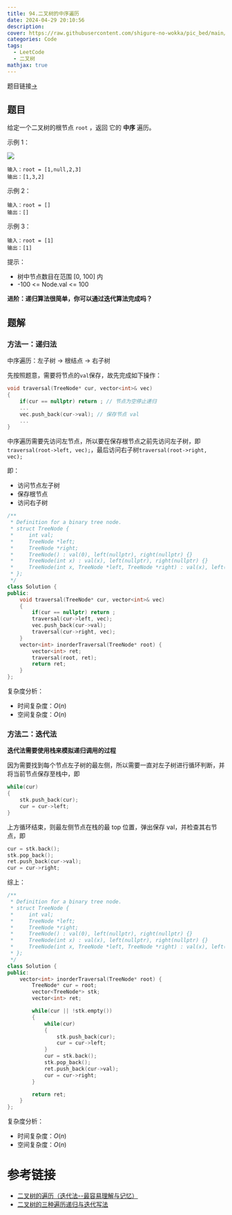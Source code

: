 ```yaml
---
title: 94.二叉树的中序遍历
date: 2024-04-29 20:10:56
description: 
cover: https://raw.githubusercontent.com/shigure-no-wokka/pic_bed/main/imgs/family_code.jpg
categories: Code
tags:
  - LeetCode
  - 二叉树
mathjax: true
---
```


题目链接[->](https://leetcode.cn/problems/binary-tree-inorder-traversal/)
<!--more-->

## 题目

给定一个二叉树的根节点 `root` ，返回 它的 **中序** 遍历。

示例 1：

![](https://assets.leetcode.com/uploads/2020/09/15/inorder_1.jpg)

```
输入：root = [1,null,2,3]
输出：[1,3,2]
```

示例 2：

```
输入：root = []
输出：[]
```

示例 3：

```
输入：root = [1]
输出：[1]
```

提示：

- 树中节点数目在范围 [0, 100] 内
- -100 <= Node.val <= 100
 

**进阶：递归算法很简单，你可以通过迭代算法完成吗？**

## 题解

### 方法一：递归法

中序遍历：左子树 -> 根结点 -> 右子树

先按照题意，需要将节点的`val`保存，故先完成如下操作：

```cpp
void traversal(TreeNode* cur, vector<int>& vec)
{
    if(cur == nullptr) return ; // 节点为空停止递归
    ...
    vec.push_back(cur->val); // 保存节点 val
    ...
}
```

中序遍历需要先访问左节点，所以要在保存根节点之前先访问左子树，即`traversal(root->left, vec);`，最后访问右子树`traversal(root->right, vec);`

即：
- 访问节点左子树
- 保存根节点
- 访问右子树

```cpp
/**
 * Definition for a binary tree node.
 * struct TreeNode {
 *     int val;
 *     TreeNode *left;
 *     TreeNode *right;
 *     TreeNode() : val(0), left(nullptr), right(nullptr) {}
 *     TreeNode(int x) : val(x), left(nullptr), right(nullptr) {}
 *     TreeNode(int x, TreeNode *left, TreeNode *right) : val(x), left(left), right(right) {}
 * };
 */
class Solution {
public:
    void traversal(TreeNode* cur, vector<int>& vec)
    {
        if(cur == nullptr) return ;
        traversal(cur->left, vec);
        vec.push_back(cur->val);
        traversal(cur->right, vec);
    }
    vector<int> inorderTraversal(TreeNode* root) {
        vector<int> ret;
        traversal(root, ret);
        return ret;
    }
};
```

复杂度分析：
- 时间复杂度：$O(n)$
- 空间复杂度：$O(n)$





### 方法二：迭代法

**迭代法需要使用栈来模拟递归调用的过程**

因为需要找到每个节点左子树的最左侧，所以需要一直对左子树进行循环判断，并将当前节点保存至栈中，即

```cpp
while(cur)
{
    stk.push_back(cur);
    cur = cur->left;
}
```

上方循环结束，则最左侧节点在栈的最 top 位置，弹出保存 val，并检查其右节点，即

```cpp
cur = stk.back();
stk.pop_back();
ret.push_back(cur->val);
cur = cur->right;
```

综上：

```cpp
/**
 * Definition for a binary tree node.
 * struct TreeNode {
 *     int val;
 *     TreeNode *left;
 *     TreeNode *right;
 *     TreeNode() : val(0), left(nullptr), right(nullptr) {}
 *     TreeNode(int x) : val(x), left(nullptr), right(nullptr) {}
 *     TreeNode(int x, TreeNode *left, TreeNode *right) : val(x), left(left), right(right) {}
 * };
 */
class Solution {
public:
    vector<int> inorderTraversal(TreeNode* root) {
        TreeNode* cur = root;
        vector<TreeNode*> stk;
        vector<int> ret;

        while(cur || !stk.empty())
        {
            while(cur)
            {
                stk.push_back(cur);
                cur = cur->left;
            }
            cur = stk.back();
            stk.pop_back();
            ret.push_back(cur->val);
            cur = cur->right;
        }

        return ret;
    }
};
```

复杂度分析：
- 时间复杂度：$O(n)$
- 空间复杂度：$O(n)$


# 参考链接

- [二叉树的遍历（迭代法--最容易理解与记忆）](https://zhuanlan.zhihu.com/p/376166992)
- [二叉树的三种遍历递归与迭代写法](https://icejoywoo.github.io/2020/03/31/binary-tree-traversal.html)
